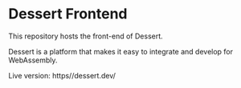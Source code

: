 # Dessert Frontend

This repository hosts the front-end of Dessert.

Dessert is a platform that makes it easy to integrate and develop for
WebAssembly.

Live version: https//dessert.dev/
